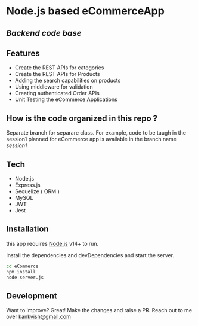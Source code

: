 # Node.js based eCommerceApp
## _Backend code base_
## Features
* Create the REST APIs for categories
* Create the REST APIs for Products
* Adding the search capabilities on products
* Using middleware for validation
* Creating authenticated Order APIs
* Unit Testing the eCommerce Applications

## How is the code organized in this repo ?
Separate branch for separare class. For example, code to be taugh in the session1 planned for eCommerce app
is available in the branch name _session1_


## Tech
- Node.js
- Express.js
- Sequelize ( ORM )
- MySQL
- JWT
- Jest

## Installation

this app requires [Node.js](https://nodejs.org/) v14+ to run.

Install the dependencies and devDependencies and start the server.

```sh
cd eCommerce
npm install
node server.js
```

## Development

Want to improve? Great!
Make the changes and raise a PR. Reach out to me over kankvish@gmail.com


